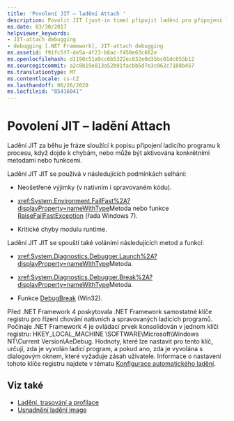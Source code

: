 ```yaml
---
title: 'Povolení JIT – ladění Attach '
description: Povolit JIT (just-in time) připojit ladění pro připojení ladicího programu k procesu, když dojde k chybám Může se aktivovat určitými metodami nebo funkcemi.
ms.date: 03/30/2017
helpviewer_keywords:
- JIT-attach debugging
- debugging [.NET Framework], JIT-attach debugging
ms.assetid: f91fc5f7-de5a-4f23-b6ac-f450e63c662e
ms.openlocfilehash: d1190c51a9cc6b5322ec832e0d35bc01dc855b12
ms.sourcegitcommit: a2c8b19e813a52b91facbb5d7e3c062c7188b457
ms.translationtype: MT
ms.contentlocale: cs-CZ
ms.lasthandoff: 06/26/2020
ms.locfileid: "85416041"
---
```

# <a name="enabling-jit-attach-debugging"></a>Povolení JIT – ladění Attach 
Ladění JIT za běhu je fráze sloužící k popisu připojení ladicího programu k procesu, když dojde k chybám, nebo může být aktivována konkrétními metodami nebo funkcemi.  
  
 Ladění JIT JIT se používá v následujících podmínkách selhání:  
  
- Neošetřené výjimky (v nativním i spravovaném kódu).  
  
- <xref:System.Environment.FailFast%2A?displayProperty=nameWithType>Metoda nebo funkce [RaiseFailFastException](/windows/win32/api/errhandlingapi/nf-errhandlingapi-raisefailfastexception) (řada Windows 7).  
  
- Kritické chyby modulu runtime.  
  
 Ladění JIT JIT se spouští také voláními následujících metod a funkcí:  
  
- <xref:System.Diagnostics.Debugger.Launch%2A?displayProperty=nameWithType>Metoda.  
  
- <xref:System.Diagnostics.Debugger.Break%2A?displayProperty=nameWithType>Metoda.  
  
- Funkce [DebugBreak](/windows/win32/api/debugapi/nf-debugapi-debugbreak) (Win32).  
  
 Před .NET Framework 4 poskytovala .NET Framework samostatné klíče registru pro řízení chování nativních a spravovaných ladicích programů. Počínaje .NET Framework 4 je ovládací prvek konsolidován v jednom klíči registru: HKEY_LOCAL_MACHINE \SOFTWARE\Microsoft\Windows NT\Current Version\AeDebug. Hodnoty, které lze nastavit pro tento klíč, určují, zda je vyvolán ladicí program, a pokud ano, zda je vyvolána s dialogovým oknem, které vyžaduje zásah uživatele. Informace o nastavení tohoto klíče registru najdete v tématu [Konfigurace automatického ladění](/windows/win32/debug/configuring-automatic-debugging).  
  
## <a name="see-also"></a>Viz také

- [Ladění, trasování a profilace](index.md)
- [Usnadnění ladění image](making-an-image-easier-to-debug.md)
